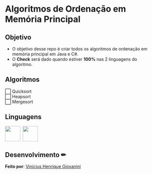 # Algoritmos de Ordenação em Memória Principal

## Objetivo

- O objetivo desse repo é criar todos os algoritmos de ordenação em memória principal em Java e C#.  
- O **Check** será dado quando estiver **100%** nas 2 linguagens do algoritmo.  

## Algoritmos

⬜️ Quicksort  
⬜️ Heapsort  
⬜️ Mergesort  
 
## Linguagens
         
<img src="https://cdn.jsdelivr.net/gh/devicons/devicon/icons/java/java-original.svg" width="50px"/>&nbsp;
<img src="https://cdn.jsdelivr.net/gh/devicons/devicon/icons/csharp/csharp-original.svg" width="50px"/>  

## Desenvolvimento ✏

**Feito por**: [Vinícius Henrique Giovanini](https://github.com/viniciushgiovanini)